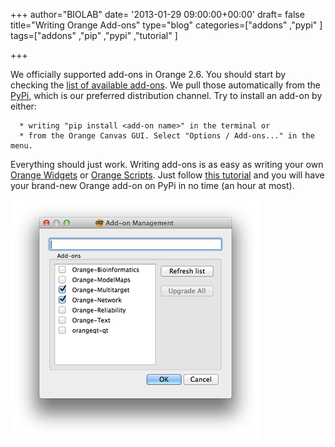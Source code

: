 +++
author="BIOLAB"
date= '2013-01-29 09:00:00+00:00'
draft= false
title="Writing Orange Add-ons"
type="blog"
categories=["addons" ,"pypi" ]
tags=["addons" ,"pip" ,"pypi" ,"tutorial" ]

+++

We officially supported add-ons in Orange 2.6. You should start by checking the [list of available add-ons](http://orange.biolab.si/addons/). We pull those automatically from the [PyPi](http://pypi.python.org/pypi), which is our preferred distribution channel. Try to install an add-on by either:



	  * writing "pip install <add-on name>" in the terminal or
	  * from the Orange Canvas GUI. Select "Options / Add-ons..." in the menu.

Everything should just work. Writing add-ons is as easy as writing your own [Orange Widgets](http://docs.orange.biolab.si/latest/extend-widgets/rst/) or [Orange Scripts](http://docs.orange.biolab.si/latest/tutorial/rst/). Just follow [this tutorial](http://orange.biolab.si/trac/wiki/AddOns) and you will have your brand-new Orange add-on on PyPi in no time (an hour at most).

![](/images/2013/01/29/orange-add-ons.png__400x382_q95_crop_upscale.png)

